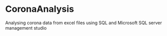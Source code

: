 # CoronaAnalysis
Analysing corona data from excel files using SQL and Microsoft SQL server management studio
